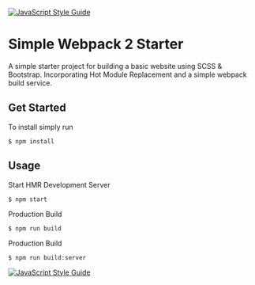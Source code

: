 [![JavaScript Style Guide](https://img.shields.io/badge/code_style-standard-brightgreen.svg)](https://standardjs.com)

Simple Webpack 2 Starter
============================

A simple starter project for building a basic website using SCSS & Bootstrap. Incorporating Hot Module Replacement and a simple webpack build service.

Get Started
-------
To install simply run

```$ npm install```

Usage
--------

Start HMR Development Server

```$ npm start```

Production Build

```$ npm run build```

Production Build

```$ npm run build:server```


[![JavaScript Style Guide](https://cdn.rawgit.com/standard/standard/master/badge.svg)](https://github.com/standard/standard)
